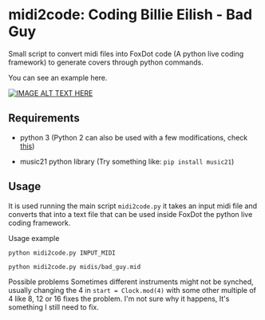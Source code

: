 # midi2code: Coding Billie Eilish - Bad Guy

Small script to convert midi files into FoxDot code (A python live coding framework) to generate covers through python commands.

You can see an example here.

[![IMAGE ALT TEXT HERE](http://img.youtube.com/vi/fCMHcZfPvDA/0.jpg)](https://www.youtube.com/watch?v=fCMHcZfPvDA)

## Requirements

- python 3 (Python 2 can also be used with a few modifications, check [this](https://github.com/mathigatti/midi2voice/commit/94bd363bc887fbc8b3206d318a01a2ba77e970d5))

- music21 python library (Try something like: `pip install music21`)

## Usage
It is used running the main script `midi2code.py` it takes an input midi file and converts that into a text file that can be used inside FoxDot the python live coding framework.

Usage example

```
python midi2code.py INPUT_MIDI

python midi2code.py midis/bad_guy.mid
```

Possible problems
Sometimes different instruments might not be synched, usually changing the 4 in `start = Clock.mod(4)` with some other multiple of 4 like 8, 12 or 16 fixes the problem. I'm not sure why it happens, It's something I still need to fix.
